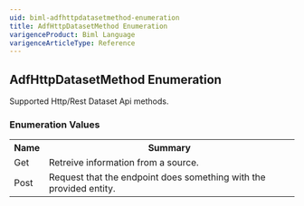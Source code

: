 ```yaml
---
uid: biml-adfhttpdatasetmethod-enumeration
title: AdfHttpDatasetMethod Enumeration
varigenceProduct: Biml Language
varigenceArticleType: Reference
---
```


## AdfHttpDatasetMethod Enumeration<div class="LanguageSummary"><div class ="SummaryItem">Supported Http/Rest Dataset Api methods.</div></div><div class="EnumValueGroup">### Enumeration Values<table id="EnumValue" class="MemberList"><tbody><tr><th class="MemberNameColumnHeader">Name</th><th class="MemberSummaryColumnHeader">Summary</th></tr><tr class="cd0"><td class="MemberName">Get</td><td class="MemberSummary"><div class ="SummaryItem">Retreive information from a source.</div></td></tr><tr class="cd1"><td class="MemberName">Post</td><td class="MemberSummary"><div class ="SummaryItem">Request that the endpoint does something with the provided entity.</div></td></tr></tbody></table></div>